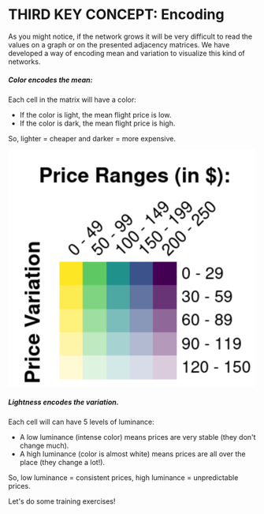 # THIRD KEY CONCEPT: Encoding

As you might notice, if the network grows it will be very difficult to read the values on a graph or on the presented adjacency matrices. We have developed a way of encoding mean and variation to visualize this kind of networks.

##### Color encodes the mean:

Each cell in the matrix will have a color:

- If the color is light, the mean flight price is low.
- If the color is dark, the mean flight price is high.

So, lighter = cheaper and darker = more expensive.

<img src='./matrices/assets/images/legend_bivariate.svg' style="width:500px;">

##### Lightness encodes the variation.

Each cell will can have 5 levels of luminance:

- A low luminance (intense color) means prices are very stable (they don't change much).
- A high luminance (color is almost white) means prices are all over the place (they change a lot!).

So, low luminance = consistent prices, high luminance = unpredictable prices.

Let's do some training exercises!
